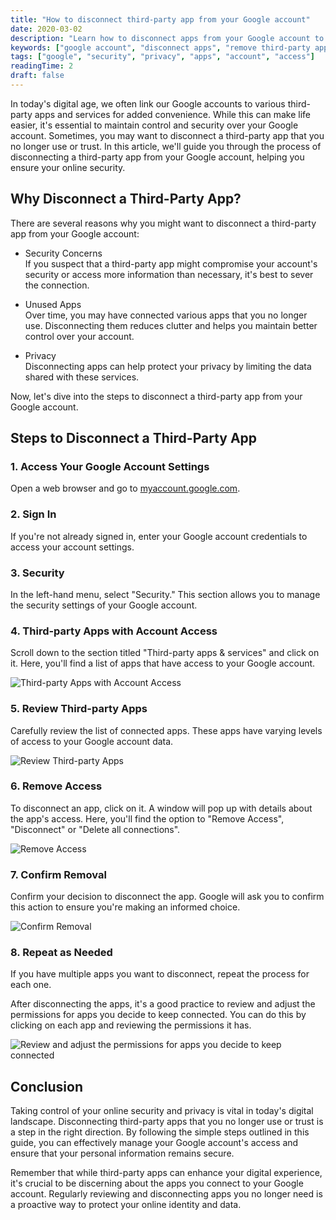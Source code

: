 ```yaml
---
title: "How to disconnect third-party app from your Google account"
date: 2020-03-02
description: "Learn how to disconnect apps from your Google account to improve privacy and security. Follow our easy step-by-step guide."
keywords: ["google account", "disconnect apps", "remove third-party app", "app access", "google privacy", "google security"]
tags: ["google", "security", "privacy", "apps", "account", "access"]
readingTime: 2
draft: false
---
```


In today's digital age, we often link our Google accounts to various third-party apps and services for added convenience. While this can make life easier, it's essential to maintain control and security over your Google account. Sometimes, you may want to disconnect a third-party app that you no longer use or trust. In this article, we'll guide you through the process of disconnecting a third-party app from your Google account, helping you ensure your online security.

## Why Disconnect a Third-Party App?

There are several reasons why you might want to disconnect a third-party app from your Google account:

- Security Concerns   
If you suspect that a third-party app might compromise your account's security or access more information than necessary, it's best to sever the connection.

- Unused Apps   
Over time, you may have connected various apps that you no longer use. Disconnecting them reduces clutter and helps you maintain better control over your account.

- Privacy   
Disconnecting apps can help protect your privacy by limiting the data shared with these services.

Now, let's dive into the steps to disconnect a third-party app from your Google account.

## Steps to Disconnect a Third-Party App

### 1. Access Your Google Account Settings     
Open a web browser and go to [myaccount.google.com](https://myaccount.google.com/).

### 2. Sign In   
If you're not already signed in, enter your Google account credentials to access your account settings.

### 3. Security   
In the left-hand menu, select "Security." This section allows you to manage the security settings of your Google account.

### 4. Third-party Apps with Account Access  
Scroll down to the section titled "Third-party apps & services" and click on it. Here, you'll find a list of apps that have access to your Google account.

![Third-party Apps with Account Access](21260c_c9a2599fb25b4325ac2de19396cadd56~mv2.png)

### 5. Review Third-party Apps  
Carefully review the list of connected apps. These apps have varying levels of access to your Google account data.

![Review Third-party Apps](21260c_676e0cc9fa4a46da97ef1cad418a3433~mv2.png)

### 6. Remove Access  
To disconnect an app, click on it. A window will pop up with details about the app's access. Here, you'll find the option to "Remove Access", "Disconnect" or "Delete all connections".

![Remove Access](21260c_a3cb1e7cd9964857b527cbb76ef7ddb1~mv2.png)

### 7. Confirm Removal    
Confirm your decision to disconnect the app. Google will ask you to confirm this action to ensure you're making an informed choice.

![Confirm Removal](21260c_07819d0a93f946b1b9f6c84803c53056~mv2.png)

### 8. Repeat as Needed     
If you have multiple apps you want to disconnect, repeat the process for each one.

After disconnecting the apps, it's a good practice to review and adjust the permissions for apps you decide to keep connected. You can do this by clicking on each app and reviewing the permissions it has.

![Review and adjust the permissions for apps you decide to keep connected](21260c_4a76c5eb3c7a413d8bf7126d81eba014~mv2.png)

## Conclusion

Taking control of your online security and privacy is vital in today's digital landscape. Disconnecting third-party apps that you no longer use or trust is a step in the right direction. By following the simple steps outlined in this guide, you can effectively manage your Google account's access and ensure that your personal information remains secure.

Remember that while third-party apps can enhance your digital experience, it's crucial to be discerning about the apps you connect to your Google account. Regularly reviewing and disconnecting apps you no longer need is a proactive way to protect your online identity and data.